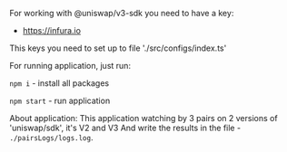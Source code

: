 For working with @uniswap/v3-sdk you need to have a key:
- https://infura.io

This keys you need to set up to file './src/configs/index.ts'

For running application, just run:

``npm i`` - install all packages

``npm start`` - run application

About application:
This application watching by 3 pairs on 2 versions of 'uniswap/sdk', it's V2 and V3
And write the results in the file - `./pairsLogs/logs.log`.
